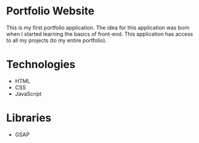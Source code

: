 # Portfolio Website

This is my first portfolio application. The idea for this application was born when I started learning the basics of front-end. This application has access to all my projects (to my entire portfolio).

# Technologies

- HTML
- CSS
- JavaScript

# Libraries

- GSAP 

